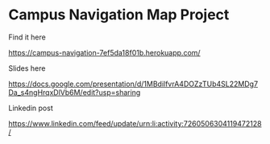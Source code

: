 # Campus Navigation Map Project
Find it here

https://campus-navigation-7ef5da18f01b.herokuapp.com/

Slides here

https://docs.google.com/presentation/d/1MBdilfvrA4DOZzTUb4SL22MDg7Da_s4ngHrqxDlVb6M/edit?usp=sharing

Linkedin post

https://www.linkedin.com/feed/update/urn:li:activity:7260506304119472128/
